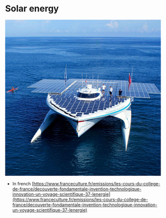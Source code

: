 # Solar energy



![Planet Solar boat](../../../.gitbook/assets/planet-solar.jpg)

* In french [https://www.franceculture.fr/emissions/les-cours-du-college-de-france/decouverte-fondamentale-invention-technologique-innovation-un-voyage-scientifique-37-lenergie](https://www.franceculture.fr/emissions/les-cours-du-college-de-france/decouverte-fondamentale-invention-technologique-innovation-un-voyage-scientifique-37-lenergie)

